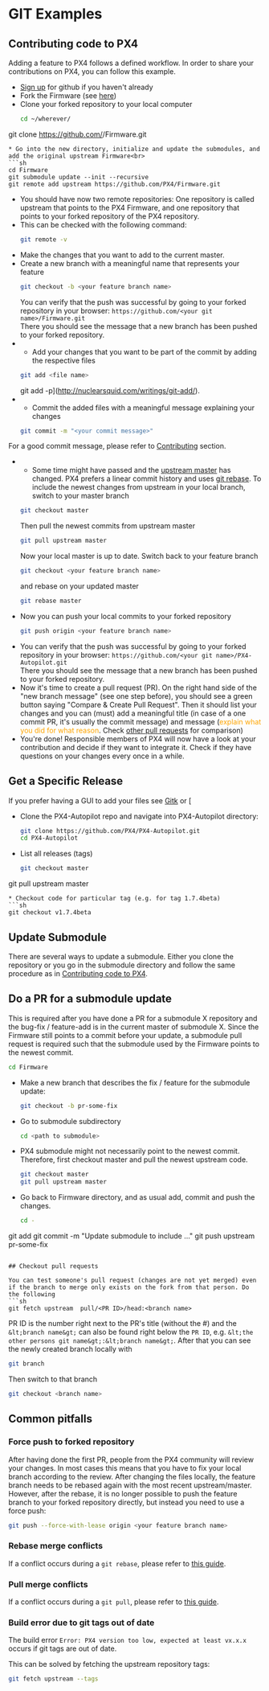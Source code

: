 # GIT Examples

<a id="contributing_code"></a>

## Contributing code to PX4

Adding a feature to PX4 follows a defined workflow. In order to share your contributions on PX4, you can follow this example.

* [Sign up](https://github.com/join) for github if you haven't already
* Fork the Firmware (see [here](https://help.github.com/articles/fork-a-repo/#fork-an-example-repository))
* Clone your forked repository to your local computer<br>
  ```sh
  cd ~/wherever/
git clone https://github.com/<your git name>/Firmware.git
  ```
* Go into the new directory, initialize and update the submodules, and add the original upstream Firmware<br>
  ```sh
  cd Firmware
git submodule update --init --recursive
git remote add upstream https://github.com/PX4/Firmware.git
  ```
* You should have now two remote repositories: One repository is called upstream that points to the PX4 Firmware, and one repository that points to your forked repository of the PX4 repository.
* This can be checked with the following command:
  ```sh
  git remote -v
  ```
* Make the changes that you want to add to the current master.
* Create a new branch with a meaningful name that represents your feature<br>
  ```sh
  git checkout -b <your feature branch name>
  ```
  You can verify that the push was successful by going to your forked repository in your browser: `https://github.com/<your git name>/Firmware.git`  
There you should see the message that a new branch has been pushed to your forked repository.
* * Add your changes that you want to be part of the commit by adding the respective files<br>
  ```sh
  git add <file name>
  ```
  git add -p](http://nuclearsquid.com/writings/git-add/).
* * Commit the added files with a meaningful message explaining your changes<br>
  ```sh
  git commit -m "<your commit message>"
  ```
For a good commit message, please refer to [Contributing](../contribute/README.md) section.
* * Some time might have passed and the [upstream master](https://github.com/PX4/Firmware.git) has changed. PX4 prefers a linear commit history and uses [git rebase](https://git-scm.com/book/de/v1/Git-Branching-Rebasing). To include the newest changes from upstream in your local branch, switch to your master branch<br>
  ```sh
  git checkout master
  ```
  Then pull the newest commits from upstream master<br>
  ```sh
  git pull upstream master
  ```
  Now your local master is up to date. Switch back to your feature branch<br>
  ```sh
  git checkout <your feature branch name>
  ```
  and rebase on your updated master<br>
  ```sh
  git rebase master
  ```
* Now you can push your local commits to your forked repository<br>
  ```sh
  git push origin <your feature branch name>
  ```
* You can verify that the push was successful by going to your forked repository in your browser: `https://github.com/<your git name>/PX4-Autopilot.git`<br> There you should see the message that a new branch has been pushed to your forked repository.
* Now it's time to create a pull request (PR). On the right hand side of the "new branch message" (see one step before), you should see a green button saying "Compare & Create Pull Request". Then it should list your changes and you can (must) add a meaningful title (in case of a one commit PR, it's usually the commit message) and message (<span style="color:orange">explain what you did for what reason</span>. Check [other pull requests](https://github.com/PX4/Firmware/pulls) for comparison)
* You're done! Responsible members of PX4 will now have a look at your contribution and decide if they want to integrate it. Check if they have questions on your changes every once in a while.

## Get a Specific Release

If you prefer having a GUI to add your files see [Gitk](https://git-scm.com/book/en/v2/Git-in-Other-Environments-Graphical-Interfaces) or [
* Clone the PX4-Autopilot repo and navigate into PX4-Autopilot directory:
  ```sh
  git clone https://github.com/PX4/PX4-Autopilot.git
  cd PX4-Autopilot
  ```
* List all releases (tags)
  ```sh
  git checkout master
git pull upstream master
  ```
* Checkout code for particular tag (e.g. for tag 1.7.4beta)
  ```sh
  git checkout v1.7.4beta
  ```


## Update Submodule

There are several ways to update a submodule. Either you clone the repository or you go in the submodule directory and follow the same procedure as in [Contributing code to PX4](#Contributing-code-to-PX4).

## Do a PR for a submodule update
This is required after you have done a PR for a submodule X repository and the bug-fix / feature-add is in the current master of submodule X. Since the Firmware still points to a commit before your update, a submodule pull request is required such that the submodule used by the Firmware points to the newest commit.
```sh
cd Firmware
```
* Make a new branch that describes the fix / feature for the submodule update:
  ```sh
  git checkout -b pr-some-fix
  ```
* Go to submodule subdirectory
  ```sh
  cd <path to submodule>
  ```
* PX4 submodule might not necessarily point to the newest commit. Therefore, first checkout master and pull the newest upstream code.
  ```sh
  git checkout master
  git pull upstream master
  ```
* Go back to Firmware directory, and as usual add, commit and push the changes.
  ```sh
  cd -
git add <path to submodule>
git commit -m "Update submodule to include ..."
  git push upstream pr-some-fix
  ```

## Checkout pull requests

You can test someone's pull request (changes are not yet merged) even if the branch to merge only exists on the fork from that person. Do the following
```sh
git fetch upstream  pull/<PR ID>/head:<branch name>
```
PR ID is the number right next to the PR's title (without the #) and the ```&lt;branch name&gt;``` can also be found right below the ```PR ID```, e.g. ```&lt;the other persons git name&gt;:&lt;branch name&gt;```. After that you can see the newly created branch locally with
```sh
git branch
```
Then switch to that branch
```sh
git checkout <branch name>
```

## Common pitfalls

### Force push to forked repository

After having done the first PR, people from the PX4 community will review your changes. In most cases this means that you have to fix your local branch according to the review. After changing the files locally, the feature branch needs to be rebased again with the most recent upstream/master. However, after the rebase, it is no longer possible to push the feature branch to your forked repository directly, but instead you need to use a force push:
```sh
git push --force-with-lease origin <your feature branch name>
```

### Rebase merge conflicts

If a conflict occurs during a `git rebase`, please refer to [this guide](https://help.github.com/articles/resolving-merge-conflicts-after-a-git-rebase/).

### Pull merge conflicts

If a conflict occurs during a `git pull`, please refer to [this guide](https://help.github.com/articles/resolving-a-merge-conflict-using-the-command-line/#competing-line-change-merge-conflicts).

### Build error due to git tags out of date

The build error `Error: PX4 version too low, expected at least vx.x.x` occurs if git tags are out of date.

This can be solved by fetching the upstream repository tags:
```sh
git fetch upstream --tags
```

